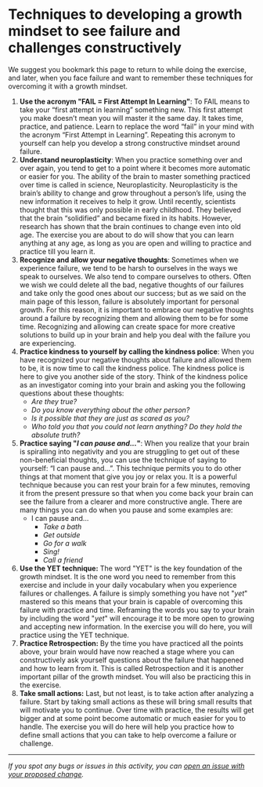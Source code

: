 # Techniques to developing a growth mindset to see failure and challenges constructively

We suggest you bookmark this page to return to while doing the exercise, and later, when you face failure and want to remember these techniques for overcoming it with a growth mindset.

1. **Use the acronym \"FAIL = First Attempt In Learning"**: To FAIL means to take your “first attempt in learning” something new. This first attempt you make doesn’t mean you will master it the same day. It takes time, practice, and patience. Learn to replace the word “fail” in your mind with the acronym “First Attempt in Learning”. Repeating this acronym to yourself can help you develop a strong constructive mindset around failure.
2. **Understand neuroplasticity**: When you practice something over and over again, you tend to get to a point where it becomes more automatic or easier for you. The ability of the brain to master something practiced over time is called in science, Neuroplasticity. Neuroplasticity is the brain’s ability to change and grow throughout a person’s life, using the new information it receives to help it grow. Until recently, scientists thought that this was only possible in early childhood. They believed that the brain “solidified” and became fixed in its habits. However, research has shown that the brain continues to change even into old age. The exercise you are about to do will show that you can learn anything at any age, as long as you are open and willing to practice and practice till you learn it.
3. **Recognize and allow your negative thoughts**: Sometimes when we experience failure, we tend to be harsh to ourselves in the ways we speak to ourselves. We also tend to compare ourselves to others. Often we wish we could delete all the bad, negative thoughts of our failures and take only the good ones about our success; but as we said on the main page of this lesson, failure is absolutely important for personal growth. For this reason, it is important to embrace our negative thoughts around a failure by recognizing them and allowing them to be for some time. Recognizing and allowing can create space for more creative solutions to build up in your brain and help you deal with the failure you are experiencing.
4. **Practice kindness to yourself by calling the kindness police**: When you have recognized your negative thoughts about failure and allowed them to be, it is now time to call the kindness police. The kindness police is here to give you another side of the story. Think of the kindness police as an investigator coming into your brain and asking you the following questions about these thoughts:
   - *Are they true?*
   - *Do you know everything about the other person?*
   - *Is it possible that they are just as scared as you?*
   - *Who told you that you could not learn anything? Do they hold the absolute truth?*
5. **Practice saying "*I can pause and...*"**: When you realize that your brain is spiralling into negativity and you are struggling to get out of these non-beneficial thoughts, you can use the technique of saying to yourself: “I can pause and...”. This technique permits you to do other things at that moment that give you joy or relax you. It is a powerful technique because you can rest your brain for a few minutes, removing it from the present pressure so that when you come back your brain can see the failure from a clearer and more constructive angle. There are many things you can do when you pause and some examples are:
   - I can pause and…
     - *Take a bath*
     - *Get outside*
     - *Go for a walk*
     - *Sing!*
     - *Call a friend*
6. **Use the YET technique:** The word "YET" is the key foundation of the growth mindset. It is the one word you need to remember from this exercise and include in your daily vocabulary when you experience failures or challenges. A failure is simply something you have not "*yet*" mastered so this means that your brain is capable of overcoming this failure with practice and time. Reframing the words you say to your brain by including the word "*yet*" will encourage it to be more open to growing and accepting new information. In the exercise you will do here, you will practice using the YET technique.
7. **Practice Retrospection:** By the time you have practiced all the points above, your brain would have now reached a stage where you can constructively ask yourself questions about the failure that happened and how to learn from it. This is called Retrospection and it is another important pillar of the growth mindset. You will also be practicing this in the exercise.
8. **Take small actions:** Last, but not least, is to take action after analyzing a failure. Start by taking small actions as these will bring small results that will motivate you to continue. Over time with practice, the results will get bigger and at some point become automatic or much easier for you to handle. The exercise you will do here will help you practice how to define small actions that you can take to help overcome a failure or challenge.

------

_If you spot any bugs or issues in this activity, you can [open an issue with your proposed change](https://github.com/microverseinc/curriculum-transversal-skills/blob/main/git-github/articles/open_issue.md)._
